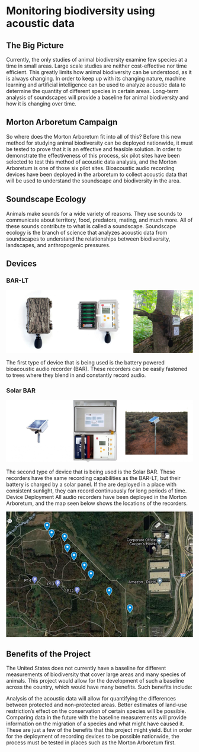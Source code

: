 
# Monitoring biodiversity using acoustic data

## The Big Picture
Currently, the only studies of animal biodiversity examine few species at a time in small areas. Large scale studies are neither cost-effective nor time efficient. This greatly limits how animal biodiversity can be understood, as it is always changing. In order to keep up with its changing nature, machine learning and artificial intelligence can be used to analyze acoustic data to determine the quantity of different species in certain areas. Long-term analysis of soundscapes will provide a baseline for animal biodiversity and how it is changing over time.

## Morton Arboretum Campaign
So where does the Morton Arboretum fit into all of this? Before this new method for studying animal biodiversity can be deployed nationwide, it must be tested to prove that it is an effective and feasible solution. In order to demonstrate the effectiveness of this process, six pilot sites have been selected to test this method of acoustic data analysis, and the Morton Arboretum is one of those six pilot sites. Bioacoustic audio recording devices have been deployed in the arboretum to collect acoustic data that will be used to understand the soundscape and biodiversity in the area.

## Soundscape Ecology
Animals make sounds for a wide variety of reasons. They use sounds to communicate about territory, food, predators, mating, and much more. All of these sounds contribute to what is called a soundscape. Soundscape ecology is the branch of science that analyzes acoustic data from soundscapes to understand the relationships between biodiversity, landscapes, and anthropogenic pressures.

## Devices

### BAR-LT
![BAR-LT](./imgs/monitoring-bio-1.jpg)

The first type of device that is being used is the battery powered bioacoustic audio recorder (BAR). These recorders can be easily fastened to trees where they blend in and constantly record audio.

### Solar BAR
![Solar BAR](./imgs/monitoring-bio-2.jpg)

The second type of device that is being used is the Solar BAR. These recorders have the same recording capabilities as the BAR-LT, but their battery is charged by a solar panel. If the are deployed in a place with consistent sunlight, they can record continuously for long periods of time.
Device Deployment
All audio recorders have been deployed in the Morton Arboretum, and the map seen below shows the locations of the recorders.

![BAR-LT](./imgs/monitoring-bio-3.png)

## Benefits of the Project
The United States does not currently have a baseline for different measurements of biodiversity that cover large areas and many species of animals. This project would allow for the development of such a baseline across the country, which would have many benefits. Such benefits include:

Analysis of the acoustic data will allow for quantifying the differences between protected and non-protected areas.
Better estimates of land-use restriction’s effect on the conservation of certain species will be possible.
Comparing data in the future with the baseline measurements will provide information on the migration of a species and what might have caused it.
These are just a few of the benefits that this project might yield. But in order for the deployment of recording devices to be possible nationwide, the process must be tested in places such as the Morton Arboretum first.

